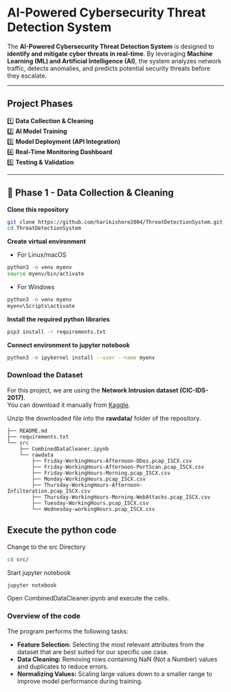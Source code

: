 # AI-Powered Cybersecurity Threat Detection System  

The **AI-Powered Cybersecurity Threat Detection System** is designed to **identify and mitigate cyber threats in real-time**. By leveraging **Machine Learning (ML) and Artificial Intelligence (AI)**, the system analyzes network traffic, detects anomalies, and predicts potential security threats before they escalate.  

---

## Project Phases  

1️⃣ **Data Collection & Cleaning**  
2️⃣ **AI Model Training**  
3️⃣ **Model Deployment (API Integration)**  
4️⃣ **Real-Time Monitoring Dashboard**  
5️⃣ **Testing & Validation**  

---

## 📌 Phase 1 - Data Collection & Cleaning  

**Clone this repository** 
```sh
git clone https://github.com/harikishore2004/ThreatDetectionSystem.git
cd ThreatDetectionSystem
```
**Create virtual environment**
- For Linux/macOS
```sh
python3 -m venv myenv
source myenv/bin/activate
```
- For Windows
```sh
python3 -m venv myenv
myenv\Scripts\activate
```
**Install the required python libraries**
```sh
pip3 install -r requirements.txt
```
**Connect environment to jupyter notebook**
```sh
python3 -m ipykernel install --user --name myenv
```

### Download the Dataset  
For this project, we are using the **Network Intrusion dataset (CIC-IDS-2017)**.  
You can download it manually from [Kaggle](https://www.kaggle.com/datasets/chethuhn/network-intrusion-dataset).  

Unzip the downloaded file into the **rawdata/** folder of the repository.  

```plaintext
├── README.md
├── requirements.txt
└── src
    ├── CombinedDataCleaner.ipynb
    └── rawdata
        ├── Friday-WorkingHours-Afternoon-DDos.pcap_ISCX.csv
        ├── Friday-WorkingHours-Afternoon-PortScan.pcap_ISCX.csv
        ├── Friday-WorkingHours-Morning.pcap_ISCX.csv
        ├── Monday-WorkingHours.pcap_ISCX.csv
        ├── Thursday-WorkingHours-Afternoon-Infilteration.pcap_ISCX.csv
        ├── Thursday-WorkingHours-Morning-WebAttacks.pcap_ISCX.csv
        ├── Tuesday-WorkingHours.pcap_ISCX.csv
        └── Wednesday-workingHours.pcap_ISCX.csv
```  
  
## Execute the python code
Change to the src Directory
```sh
cd src/
```
Start jupyter notebook 
```sh
jupyter notebook
```
Open CombinedDataCleaner.ipynb and execute the cells.  

### Overview of the code
The program performs the following tasks:  
- **Feature Selection:** Selecting the most relevant attributes from the dataset that are best suited for our specific use case.
- **Data Cleaning:** Removing rows containing NaN (Not a Number) values and duplicates to reduce errors.
- **Normalizing Values:** Scaling large values down to a smaller range to improve model performance during training.
